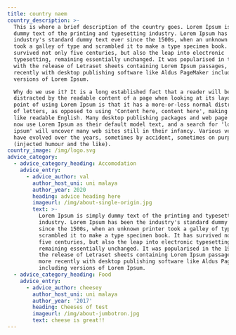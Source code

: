 ```yaml
---
title: country naem
country_description: >-
  This is where a brief description of the country goes. Lorem Ipsum is simply
  dummy text of the printing and typesetting industry. Lorem Ipsum has been the
  industry's standard dummy text ever since the 1500s, when an unknown printer
  took a galley of type and scrambled it to make a type specimen book. It has
  survived not only five centuries, but also the leap into electronic
  typesetting, remaining essentially unchanged. It was popularised in the 1960s
  with the release of Letraset sheets containing Lorem Ipsum passages, and more
  recently with desktop publishing software like Aldus PageMaker including
  versions of Lorem Ipsum.

  Why do we use it? It is a long established fact that a reader will be
  distracted by the readable content of a page when looking at its layout. The
  point of using Lorem Ipsum is that it has a more-or-less normal distribution
  of letters, as opposed to using 'Content here, content here', making it look
  like readable English. Many desktop publishing packages and web page editors
  now use Lorem Ipsum as their default model text, and a search for 'lorem
  ipsum' will uncover many web sites still in their infancy. Various versions
  have evolved over the years, sometimes by accident, sometimes on purpose
  (injected humour and the like).
country_image: /img/logo.svg
advice_category:
  - advice_category_heading: Accomodation
    advice_entry:
      - advice_author: val
        author_host_uni: uni malaya
        author_year: 2020
        heading: advice heading here
        imageurl: /img/about-single-origin.jpg
        text: >-
          Lorem Ipsum is simply dummy text of the printing and typesetting
          industry. Lorem Ipsum has been the industry's standard dummy text ever
          since the 1500s, when an unknown printer took a galley of type and
          scrambled it to make a type specimen book. It has survived not only
          five centuries, but also the leap into electronic typesetting,
          remaining essentially unchanged. It was popularised in the 1960s with
          the release of Letraset sheets containing Lorem Ipsum passages, and
          more recently with desktop publishing software like Aldus PageMaker
          including versions of Lorem Ipsum.
  - advice_category_heading: Food
    advice_entry:
      - advice_author: cheesey
        author_host_uni: uni malaya
        author_year: '2017'
        heading: Cheeses of test
        imageurl: /img/about-jumbotron.jpg
        text: cheese is great!!
---
```


